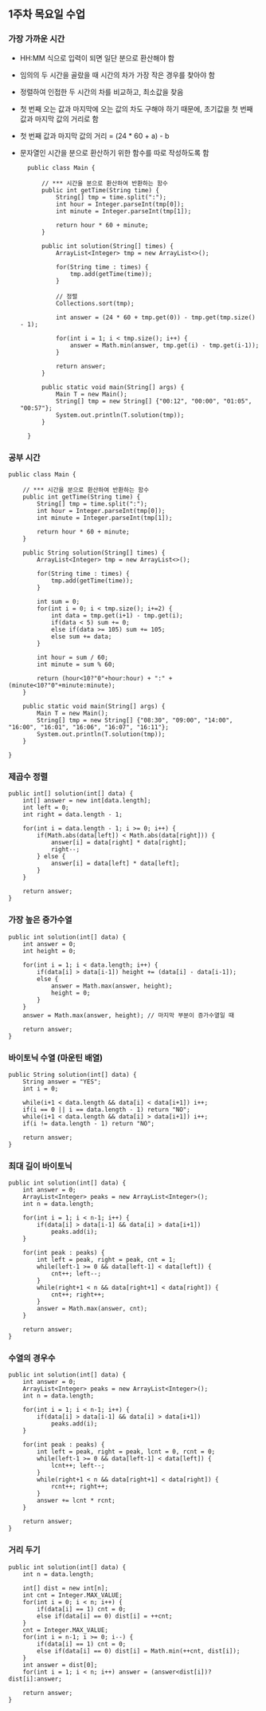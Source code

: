 ## 1주차 목요일 수업
### 가장 가까운 시간
* HH:MM 식으로 입력이 되면 일단 분으로 환산해야 함
* 임의의 두 시간을 골랐을 때 시간의 차가 가장 작은 경우를 찾아야 함
* 정렬하여 인접한 두 시간의 차를 비교하고, 최소값을 찾음
* 첫 번째 오는 값과 마지막에 오는 값의 차도 구해야 하기 때문에, 초기값을 첫 번째 값과 마지막 값의 거리로 함
* 첫 번째 값과 마지막 값의 거리 = (24 * 60 + a) - b
* 문자열인 시간을 분으로 환산하기 위한 함수를 따로 작성하도록 함

		public class Main {

			// *** 시간을 분으로 환산하여 반환하는 함수
			public int getTime(String time) {
				String[] tmp = time.split(":");
				int hour = Integer.parseInt(tmp[0]);
				int minute = Integer.parseInt(tmp[1]);

				return hour * 60 + minute;
			}

			public int solution(String[] times) {
				ArrayList<Integer> tmp = new ArrayList<>();

				for(String time : times) {
					tmp.add(getTime(time));
				}

				// 정렬
				Collections.sort(tmp);

				int answer = (24 * 60 + tmp.get(0)) - tmp.get(tmp.size() - 1);

				for(int i = 1; i < tmp.size(); i++) {
					answer = Math.min(answer, tmp.get(i) - tmp.get(i-1));
				}

				return answer;
			}

			public static void main(String[] args) {		
				Main T = new Main();
				String[] tmp = new String[] {"00:12", "00:00", "01:05", "00:57"};
				System.out.println(T.solution(tmp));		
			}

		}	

### 공부 시간
	public class Main {

		// *** 시간을 분으로 환산하여 반환하는 함수
		public int getTime(String time) {
			String[] tmp = time.split(":");
			int hour = Integer.parseInt(tmp[0]);
			int minute = Integer.parseInt(tmp[1]);

			return hour * 60 + minute;
		}

		public String solution(String[] times) {		
			ArrayList<Integer> tmp = new ArrayList<>();

			for(String time : times) {
				tmp.add(getTime(time));
			}

			int sum = 0;
			for(int i = 0; i < tmp.size(); i+=2) {
				int data = tmp.get(i+1) - tmp.get(i);
				if(data < 5) sum += 0;
				else if(data >= 105) sum += 105;
				else sum += data;
			}

			int hour = sum / 60;
			int minute = sum % 60;

			return (hour<10?"0"+hour:hour) + ":" + (minute<10?"0"+minute:minute);
		}

		public static void main(String[] args) {		
			Main T = new Main();
			String[] tmp = new String[] {"08:30", "09:00", "14:00", "16:00", "16:01", "16:06", "16:07", "16:11"};
			System.out.println(T.solution(tmp));		
		}

	}

### 제곱수 정렬
	public int[] solution(int[] data) {
		int[] answer = new int[data.length];
		int left = 0;
		int right = data.length - 1;
		
		for(int i = data.length - 1; i >= 0; i++) {
			if(Math.abs(data[left]) < Math.abs(data[right])) {
				answer[i] = data[right] * data[right];
				right--;
			} else {
				answer[i] = data[left] * data[left];
			}
		}
		
		return answer;
	}
	
### 가장 높은 증가수열
	public int solution(int[] data) {
		int answer = 0;
		int height = 0;
		
		for(int i = 1; i < data.length; i++) {
			if(data[i] > data[i-1]) height += (data[i] - data[i-1]);
			else {
				answer = Math.max(answer, height);
				height = 0;
			}
		}
		answer = Math.max(answer, height); // 마지막 부분이 증가수열일 때
		
		return answer;
	}
	
### 바이토닉 수열 (마운틴 배열)
	public String solution(int[] data) {
		String answer = "YES";
		int i = 0;
		
		while(i+1 < data.length && data[i] < data[i+1]) i++;
		if(i == 0 || i == data.length - 1) return "NO";
		while(i+1 < data.length && data[i] > data[i+1]) i++;
		if(i != data.length - 1) return "NO";
		
		return answer;
	}

### 최대 길이 바이토닉
	public int solution(int[] data) {
		int answer = 0;
		ArrayList<Integer> peaks = new ArrayList<Integer>();
		int n = data.length;		
		
		for(int i = 1; i < n-1; i++) {
			if(data[i] > data[i-1] && data[i] > data[i+1])
				peaks.add(i);
		}
		
		for(int peak : peaks) {
			int left = peak, right = peak, cnt = 1;
			while(left-1 >= 0 && data[left-1] < data[left]) {
				cnt++; left--;
			}
			while(right+1 < n && data[right+1] < data[right]) {
				cnt++; right++;
			}
			answer = Math.max(answer, cnt);
		}
		
		return answer;
	}
	
### 수열의 경우수
	public int solution(int[] data) {
		int answer = 0;
		ArrayList<Integer> peaks = new ArrayList<Integer>();
		int n = data.length;		
		
		for(int i = 1; i < n-1; i++) {
			if(data[i] > data[i-1] && data[i] > data[i+1])
				peaks.add(i);
		}
		
		for(int peak : peaks) {
			int left = peak, right = peak, lcnt = 0, rcnt = 0;
			while(left-1 >= 0 && data[left-1] < data[left]) {
				lcnt++; left--;
			}
			while(right+1 < n && data[right+1] < data[right]) {
				rcnt++; right++;
			}
			answer += lcnt * rcnt;
		}
		
		return answer;
	}
	
### 거리 두기
	public int solution(int[] data) {
		int n = data.length;		
		
		int[] dist = new int[n];
		int cnt = Integer.MAX_VALUE;
		for(int i = 0; i < n; i++) {
			if(data[i] == 1) cnt = 0;
			else if(data[i] == 0) dist[i] = ++cnt;
		}
		cnt = Integer.MAX_VALUE;
		for(int i = n-1; i >= 0; i--) {
			if(data[i] == 1) cnt = 0;
			else if(data[i] == 0) dist[i] = Math.min(++cnt, dist[i]);
		}
		int answer = dist[0];
		for(int i = 1; i < n; i++) answer = (answer<dist[i])?dist[i]:answer;
		
		return answer;
	}
